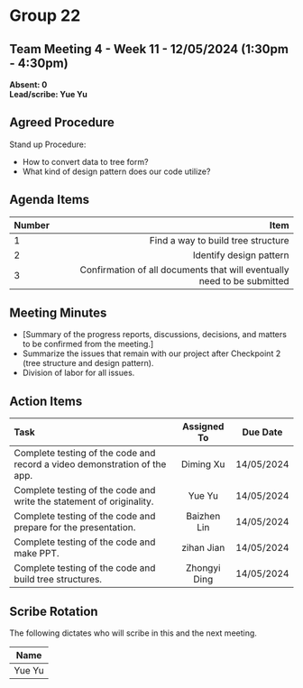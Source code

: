 # Group 22

## Team Meeting 4 - Week 11 - 12/05/2024 (1:30pm - 4:30pm)
**Absent: 0**
<br>
**Lead/scribe: Yue Yu**

## Agreed Procedure
Stand up Procedure:
- How to convert data to tree form?
- What kind of design pattern does our code utilize?


## Agenda Items
| Number |                                                                      Item |
|:-------|--------------------------------------------------------------------------:|
| 1      |                                        Find a way to build tree structure |
| 2      |                                                   Identify design pattern |
| 3      |   Confirmation of all documents that will eventually need to be submitted |

## Meeting Minutes
- [Summary of the progress reports, discussions, decisions, and matters to be confirmed from the meeting.]
- Summarize the issues that remain with our project after Checkpoint 2 (tree structure and design pattern).
- Division of labor for all issues.

## Action Items
| Task                                                                      | Assigned To  |  Due Date  |
|:--------------------------------------------------------------------------|:------------:|:----------:|
| Complete testing of the code and record a video demonstration of the app. |  Diming Xu   | 14/05/2024 |
| Complete testing of the code and write the statement of originality.      |    Yue Yu    | 14/05/2024 |
| Complete testing of the code and prepare for the presentation.            | Baizhen Lin  | 14/05/2024 |
| Complete testing of the code and make PPT.                                |  zihan Jian  | 14/05/2024 |
| Complete testing of the code and build tree structures.                   | Zhongyi Ding | 14/05/2024 |


## Scribe Rotation
The following dictates who will scribe in this and the next meeting.

|     Name     |        
|:------------:|
|    Yue Yu    |
